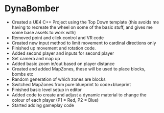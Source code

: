 # DynaBomber

- Created a UE4 C++ Project using the Top Down template (this avoids me having to recreate the wheel on some of the basic stuff, and gives me some base assets to work with)
- Removed point and click control and VR code
- Created new input method to limit movement to cardinal directions only
- Finished up movement and rotation code.
- Added second player and inputs for second player
- Set camera and map up
- Added basic zoom in/out based on player distance
- Created and added MapZones, these will be used to place blocks, bombs etc
- Random generation of which zones are blocks
- Switched MapZones from pure blueprint to code+blueprint
- Finished basic level setup in editor
- Added code to create and adjust a dynamic material to change the colour of each player (P1 = Red, P2 = Blue)
- Started adding gameplay code